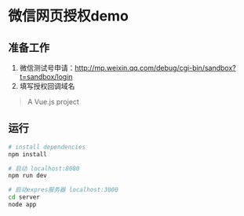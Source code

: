 # 微信网页授权demo

## 准备工作

1. 微信测试号申请：http://mp.weixin.qq.com/debug/cgi-bin/sandbox?t=sandbox/login
2. 填写授权回调域名

> A Vue.js project

## 运行

``` bash
# install dependencies
npm install

# 启动 localhost:8080
npm run dev

# 启动expres服务器 localhost:3000
cd server
node app

```
